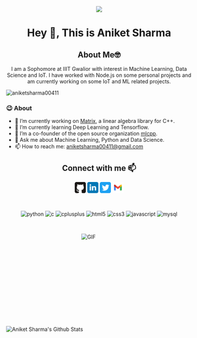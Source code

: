 <div align="center">
<img src="https://user-images.githubusercontent.com/42115530/92640221-9728ca00-f2fa-11ea-8994-c72b26e937de.gif" align="center"/>
</div>
<h1 align='center'>Hey 👋, This is Aniket Sharma</h1>
<p align = 'center'> 
<h2 align='center'>About Me🤓</h2>
<p align='center'>I am a Sophomore at IIIT Gwalior with interest in Machine Learning, Data Science and IoT. I have worked with Node.js on some personal projects and am currently working on some IoT and ML related projects. 
 <p align="left"> <img src="https://komarev.com/ghpvc/?username=aniketsharma00411" alt="aniketsharma00411" /> </p>

### 😉 About

<!--
- 🔭 I’m currently working on ...
- 🌱 I’m currently learning ...
- 👯 I’m looking to collaborate on ...
- 🤔 I’m looking for help with ...
- 💬 Ask me about ...
- 📫 How to reach me: ...
- 😄 Pronouns: ...
- ⚡ Fun fact: ...
-->

- 🔭 I’m currently working on [Matrix](https://github.com/mlcpp/Matrix), a linear algebra library for C++.
- 🌱 I’m currently learning Deep Learning and Tensorflow.
- 👯 I’m a co-founder of the open source organization [mlcpp](https://github.com/mlcpp).
- 💬 Ask me about Machine Learning, Python and Data Science.
- 📫 How to reach me: aniketsharma00411@gmail.com
</p><h2 align='center'>Connect with me  📫 </h2>
<p align = 'center'> 
 <a href = https://github.com/aniketsharma00411 target='_blank'> <img src=https://github.com/edent/SuperTinyIcons/blob/master/images/svg/github.svg height='30' weight='30'/></a>
<a href = https://www.linkedin.com/in/aniket-sharma-60b6a316a/ target='_blank'> <img src=https://github.com/edent/SuperTinyIcons/blob/master/images/svg/linkedin.svg height='30' weight='30'/></a> 
<a href = https://twitter.com/AniketS95404771 target='_blank'> <img src=https://github.com/edent/SuperTinyIcons/blob/master/images/svg/twitter.svg height='30' weight='30'/></a>
<!-- <a href = https://medium.com/<user-name> target='_blank'> <img src=https://github.com/edent/SuperTinyIcons/blob/master/images/svg/medium.svg height='30' weight='30'/></a>  -->
<a href="https://mail.google.com/mail/?view=cm&fs=1&tf=1&to=aniketsharma00411@gmail.com" target="_blank"><img src=https://github.com/edent/SuperTinyIcons/blob/master/images/svg/gmail.svg height='30' weight='30'/></a>
<!-- <a href = https://stackoverflow.com/users/<user-name> target='_blank'> <img src=https://github.com/edent/SuperTinyIcons/blob/master/images/svg/stackoverflow.svg height='30' weight='30'/></a> -->

&emsp;

 <p align="center">
 <img src="https://devicons.github.io/devicon/devicon.git/icons/python/python-original.svg" alt="python" width="40" height="40"/>
 <img src="https://devicons.github.io/devicon/devicon.git/icons/c/c-original.svg" alt="c" width="40" height="40"/>
 <img src="https://devicons.github.io/devicon/devicon.git/icons/cplusplus/cplusplus-original.svg" alt="cplusplus" width="40" height="40"/> 
 <img src="https://devicons.github.io/devicon/devicon.git/icons/html5/html5-original-wordmark.svg" alt="html5" width="40" height="40"/>
 <img src="https://devicons.github.io/devicon/devicon.git/icons/css3/css3-original-wordmark.svg" alt="css3" width="40" height="40"/>
 <img src="https://devicons.github.io/devicon/devicon.git/icons/javascript/javascript-original.svg" alt="javascript" width="40" height="40"/>
 <img src="https://devicons.github.io/devicon/devicon.git/icons/mysql/mysql-original-wordmark.svg" alt="mysql" width="40" height="40"/>
</p>

&emsp;

<img align="right" height="250" width="300" alt="GIF" src="https://miro.medium.com/max/1360/1*IRGHmiGsa16stedQvIaZfw.gif" />

![Aniket Sharma's Github Stats](https://github-readme-stats.vercel.app/api?username=aniketsharma00411&theme=vue&show_icons=true)
